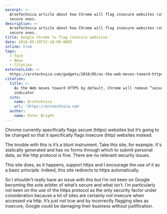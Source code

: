 ```yaml
---
excerpt: >-
  ArseTechnica article about how Chrome will flag insecure websites rather than
  secure ones.
description: >-
  ArseTechnica article about how Chrome will flag insecure websites rather than
  secure ones.
title: Google Chrome to flag insecure websites
date: 2018-05-18T12:10:00.000Z
inline: true
tags:
  - Tech
  - News
  - Citation
externalLink: >-
  https://arstechnica.com/gadgets/2018/05/as-the-web-moves-toward-https-by-default-chrome-will-remove-secure-indicator/
citation:
  title: >-
    As the Web moves toward HTTPS by default, Chrome will remove “secure”
    indicator
  site:
    name: ArsTechnica
    url: 'https://arstechnica.com'
  author:
    name: Peter Bright
---
```

Chrome currently specifically flags secure (https) websites but it’s going to be changed so that it specifically flags insecure (http) websites instead.

The trouble with this is it’s a blunt instrument. Take this site, for example. It's statically generated and has no forms through which to submit personal data, so the http protocol is fine. There are no relevant security issues. 

This site does, as it happens, support https and I encourage the use of it as a basic principle. Indeed, this site redirects to https automatically. 

So I shouldn’t really have an issue with this but I’m not keen on Google becoming the sole arbiter of what’s secure and what isn’t. I’m particularly not keen on the use of the https protocol as the only security factor under consideration because a lot of sites are certainly _not_ insecure when accessed via http. It’s just not true and by incorrectly flagging sites as insecure, Google could be damaging their business without justification.



